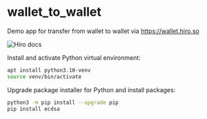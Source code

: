 # wallet_to_wallet
Demo app for transfer from wallet to wallet via https://wallet.hiro.so

![Hiro docs](https://docs.hiro.so/get-started/transactions)

Install and activate Python virtual environment:
```bash
apt install python3.10-venv
source venv/bin/activate
```
Upgrade package installer for Python and install packages:
```bash
python3 -m pip install --upgrade pip
pip install ecdsa
```
